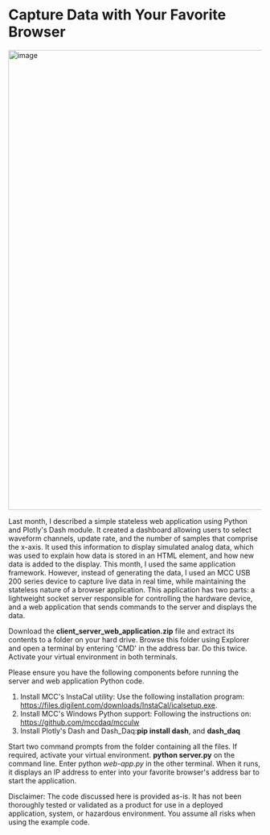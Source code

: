 # Capture Data with Your Favorite Browser
<img width="1821" height="913" alt="image" src="https://github.com/user-attachments/assets/d4768278-4a16-4036-8aca-a800cf2bb8ce" />

Last month, I described a simple stateless web application using Python and Plotly's Dash module. It created a dashboard allowing users to select waveform channels, update rate, and the number of samples that comprise the x-axis. It used this information to display simulated analog data, which was used to explain how data is stored in an HTML element, and how new data is added to the display. This month, I used the same application framework. However, instead of generating the data, I used an MCC USB 200 series device to capture live data in real time, while maintaining the stateless nature of a browser application. This application has two parts: a lightweight socket server responsible for controlling the hardware device, and a web application that sends commands to the server and displays the data.

Download the **client_server_web_application.zip** file and extract its contents to a folder on your hard drive. Browse this folder using Explorer and open a terminal by entering 'CMD' in the address bar. Do this twice. Activate your virtual environment in both terminals. 

Please ensure you have the following components before running the server and web application Python code.
1. Install MCC's InstaCal utility: Use the following installation program: https://files.digilent.com/downloads/InstaCal/icalsetup.exe.
2. Install MCC's Windows Python support: Following the instructions on: https://github.com/mccdaq/mcculw
3. Install Plotly's Dash and Dash_Daq:**pip install dash**, and **dash_daq**
   
Start two command prompts from the folder containing all the files. If required, activate your virtual environment.  **python server.py** on the command line. Enter python <em>web-app.py</em> in the other terminal. When it runs, it displays an IP address to enter into your favorite browser's address bar to start the application.

Disclaimer: The code discussed here is provided as-is. It has not been thoroughly tested or validated as a product for use in a deployed application, system, or hazardous environment. You assume all risks when using</span><span> the example code</span><span>.</span>
